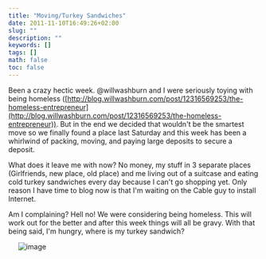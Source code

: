 ```yaml
---
title: "Moving/Turkey Sandwiches"
date: 2011-11-10T16:49:26+02:00
slug: ""
description: ""
keywords: []
tags: []
math: false
toc: false
---
```


Been a crazy hectic week. @willwashburn and I were seriously toying with being homeless ([http://blog.willwashburn.com/post/12316569253/the-homeless-entrepreneur](http://blog.willwashburn.com/post/12316569253/the-homeless-entrepreneur)). But in the end we decided that wouldn't be the smartest move so we finally found a place last Saturday and this week has been a whirlwind of packing, moving, and paying large deposits to secure a deposit.

What does it leave me with now? No money, my stuff in 3 separate places (Girlfriends, new place, old place) and me living out of a suitcase and eating cold turkey sandwiches every day because I can't go shopping yet. Only reason I have time to blog now is that I'm waiting on the Cable guy to install Internet.

Am I complaining? Hell no! We were considering being homeless. This will work out for the better and after this week things will all be gravy. With that being said, I'm hungry, where is my turkey sandwich?

&nbsp;&nbsp;&nbsp;&nbsp;
![image](https://64.media.tumblr.com/f764895b92e13847352275e665262653/3b23e530fcfb1828-01/s540x810/d44ae23b5ea490d4b0fc6c7b4ffa37140ffc4220.jpg)
